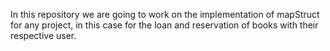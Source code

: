 In this repository we are going to work on the implementation of mapStruct for any project, in this case for the loan and reservation of books with their respective user.
